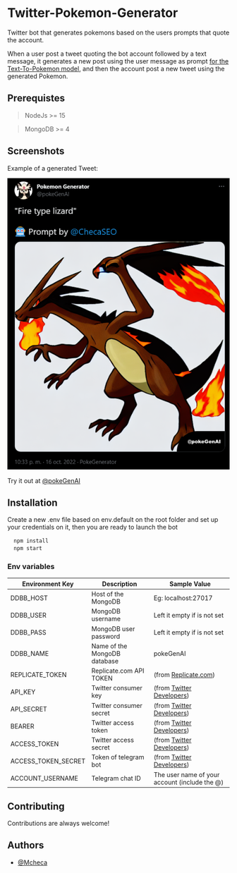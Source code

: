 # Twitter-Pokemon-Generator

Twitter bot that generates pokemons based on the users prompts that quote the account.

When a user post a tweet quoting the bot account followed by a text message, it generates a new post using the user message as prompt [for the Text-To-Pokemon model](https://github.com/LambdaLabsML/lambda-diffusers), and then the account post a new tweet using the generated Pokemon.

## Prerequistes

> NodeJs >= 15

> MongoDB >= 4

## Screenshots

Example of a generated Tweet:

![App Screenshot](img/twitterScreenshot.png)

Try it out at [@pokeGenAI](https://twitter.com/pokeGenAI)

## Installation

Create a new .env file based on env.default on the root folder and set up your credentials on it, then you are ready to launch the bot

```bash
  npm install
  npm start
```

### Env variables

| Environment Key     | Description                  | Sample Value                                               |
| ------------------- | ---------------------------- | ---------------------------------------------------------- |
| DDBB_HOST           | Host of the MongoDB          | Eg: localhost:27017                                        |
| DDBB_USER           | MongoDB username             | Left it empty if is not set                                |
| DDBB_PASS           | MongoDB user password        | Left it empty if is not set                                |
| DDBB_NAME           | Name of the MongoDB database | pokeGenAI                                                  |
| REPLICATE_TOKEN     | Replicate.com API TOKEN      | (from [Replicate.com](https://replicate.com/))             |
| API_KEY             | Twitter consumer key         | (from [Twitter Developers](http://developer.twitter.com/)) |
| API_SECRET          | Twitter consumer secret      | (from [Twitter Developers](http://developer.twitter.com/)) |
| BEARER              | Twitter access token         | (from [Twitter Developers](http://developer.twitter.com/)) |
| ACCESS_TOKEN        | Twitter access secret        | (from [Twitter Developers](http://developer.twitter.com/)) |
| ACCESS_TOKEN_SECRET | Token of telegram bot        | (from [Twitter Developers](http://developer.twitter.com/)) |
| ACCOUNT_USERNAME    | Telegram chat ID             | The user name of your account (include the @)              |

## Contributing

Contributions are always welcome!

## Authors

-   [@Mcheca](https://github.com/MCheca)